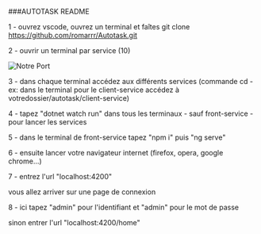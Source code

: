 ###AUTOTASK README

1 - ouvrez vscode, ouvrez un terminal et faîtes git clone https://github.com/romarrr/Autotask.git

2 - ouvrir un terminal par service (10)

![Notre Port](https://i.goopics.net/4xri3o.png)

3 - dans chaque terminal accédez aux différents services 
(commande cd - ex: dans le terminal pour le client-service accédez à votredossier/autotask/client-service)

4 - tapez "dotnet watch run" dans tous les terminaux  - sauf front-service - pour lancer les services 

5 - dans le terminal de front-service tapez "npm i" puis "ng serve"

6 - ensuite lancer votre navigateur internet (firefox, opera, google chrome...)

7 - entrez l'url "localhost:4200"

vous allez arriver sur une page de connexion

8 - ici tapez "admin" pour l'identifiant et "admin" pour le mot de passe

sinon entrer l'url "localhost:4200/home"